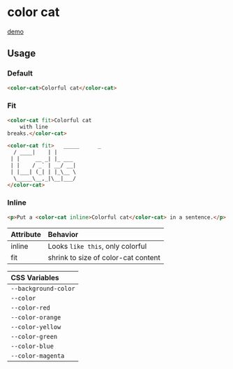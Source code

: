 # color cat
[demo](https://zvakanaka.github.io/color-cat)

<!--
```
<custom-element-demo>
  <template>
    <link rel="import" href="color-cat.html">
    This: <color-cat inline>^ↀᴥↀ^</color-cat> is a color-cat.
  </template>
</custom-element-demo>
```
-->

## Usage
### Default
```html
<color-cat>Colorful cat</color-cat>
```
### Fit
```html
<color-cat fit>Colorful cat
    with line
breaks.</color-cat>
```
```html
<color-cat fit>   _____      _
  / ____|    | |
 | |     __ _| |_ ___
 | |    / _` | __/ __|
 | |___| (_| | |_\__ \
  \_____\__,_|\__|___/
</color-cat>
```
### Inline
```html
<p>Put a <color-cat inline>Colorful cat</color-cat> in a sentence.</p>
```

| Attribute | Behavior |
| :------------- | :------------- |
| inline | Looks `like this`, only colorful|
| fit | shrink to size of color-cat content |

| CSS Variables |
| :------------- |
| `--background-color` |
| `--color` |
| `--color-red` |
| `--color-orange` |
| `--color-yellow` |
| `--color-green` |
| `--color-blue` |
| `--color-magenta` |
